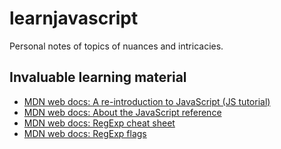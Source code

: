 # learnjavascript
Personal notes of topics of nuances and intricacies. 

## Invaluable learning material

* [MDN web docs: A re-introduction to JavaScript (JS tutorial)](https://developer.mozilla.org/en-US/docs/Web/JavaScript/A_re-introduction_to_JavaScript)
* [MDN web docs: About the JavaScript reference](https://developer.mozilla.org/en-US/docs/Web/JavaScript/Reference/About)
* [MDN web docs: RegExp cheat sheet](https://developer.mozilla.org/en-US/docs/Web/JavaScript/Guide/Regular_Expressions/Cheatsheet)
* [MDN web docs: RegExp flags](https://developer.mozilla.org/en-US/docs/Web/JavaScript/Guide/Regular_Expressions#Advanced_searching_with_flags_2)
